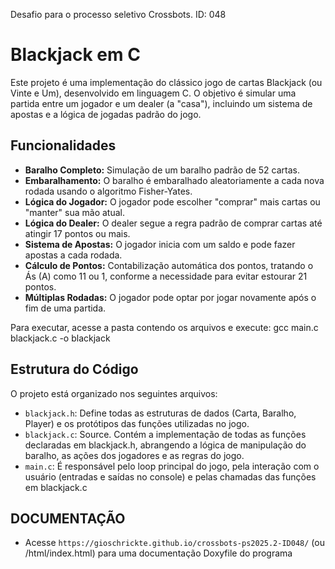 Desafio para o processo seletivo Crossbots. ID: 048

# Blackjack em C

Este projeto é uma implementação do clássico jogo de cartas Blackjack (ou Vinte e Um), desenvolvido em linguagem C. O objetivo é simular uma partida entre um jogador e um dealer (a "casa"), incluindo um sistema de apostas e a lógica de jogadas padrão do jogo.

## Funcionalidades

- **Baralho Completo:** Simulação de um baralho padrão de 52 cartas.
- **Embaralhamento:** O baralho é embaralhado aleatoriamente a cada nova rodada usando o algoritmo Fisher-Yates.
- **Lógica do Jogador:** O jogador pode escolher "comprar" mais cartas ou "manter" sua mão atual.
- **Lógica do Dealer:** O dealer segue a regra padrão de comprar cartas até atingir 17 pontos ou mais.
- **Sistema de Apostas:** O jogador inicia com um saldo e pode fazer apostas a cada rodada.
- **Cálculo de Pontos:** Contabilização automática dos pontos, tratando o Ás (A) como 11 ou 1, conforme a necessidade para evitar estourar 21 pontos.
- **Múltiplas Rodadas:** O jogador pode optar por jogar novamente após o fim de uma partida.

Para executar, acesse a pasta contendo os arquivos e execute: gcc main.c blackjack.c -o blackjack

## Estrutura do Código

O projeto está organizado nos seguintes arquivos:

- `blackjack.h`: Define todas as estruturas de dados (Carta, Baralho, Player) e os protótipos das funções utilizadas no jogo.
- `blackjack.c`: Source. Contém a implementação de todas as funções declaradas em blackjack.h, abrangendo a lógica de manipulação do baralho, as ações dos jogadores e as regras do jogo.
- `main.c`: É responsável pelo loop principal do jogo, pela interação com o usuário (entradas e saídas no console) e pelas chamadas das funções em blackjack.c

## DOCUMENTAÇÃO

- Acesse `https://gioschrickte.github.io/crossbots-ps2025.2-ID048/` (ou /html/index.html) para uma documentação Doxyfile do programa

